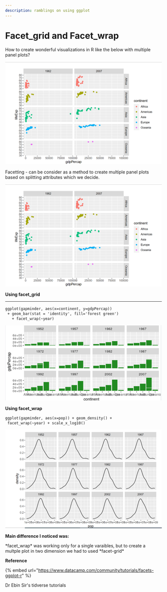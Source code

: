 ```yaml
---
description: ramblings on using ggplot
---
```


# Facet\_grid and Facet\_wrap

How to create wonderful visualizations in R like the below with multiple panel plots?

![](<../.gitbook/assets/image (16).png>)

Facetting - can be consider as a method to create multiple panel plots based on splitting attributes which we decide.



![](<../.gitbook/assets/image (15) (1).png>)

**Using facet\_grid**

****

```
ggplot(gapminder, aes(x=continent, y=gdpPercap))
 + geom_bar(stat = 'identity', fill='forest green')
   + facet_wrap(~year)
```

![](<../.gitbook/assets/image (18).png>)



**Using facet\_wrap**



```
ggplot(gapminder, aes(x=pop)) + geom_density() +
 facet_wrap(~year) + scale_x_log10()
```

![](<../.gitbook/assets/image (19).png>)

**Main difference I noticed was:**

\*facet\_wrap\* was working only for a single varaibles, but to create a multple plot in two dimension we had to used \*facet-grid\*



**Reference**



{% embed url="https://www.datacamp.com/community/tutorials/facets-ggplot-r" %}

Dr Ebin Sir's tidverse tutorials

